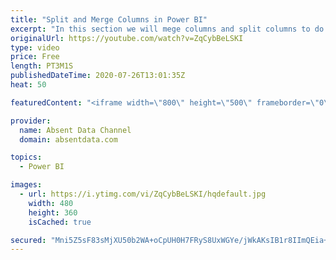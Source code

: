 ```yaml
---
title: "Split and Merge Columns in Power BI"
excerpt: "In this section we will mege columns and split columns to do a depper level of analysis"
originalUrl: https://youtube.com/watch?v=ZqCybBeLSKI
type: video
price: Free
length: PT3M1S
publishedDateTime: 2020-07-26T13:01:35Z
heat: 50

featuredContent: "<iframe width=\"800\" height=\"500\" frameborder=\"0\" src=\"https://www.youtube.com/embed/ZqCybBeLSKI\" allow=\"accelerometer; autoplay; encrypted-media; gyroscope; picture-in-picture\" allowfullscreen></iframe>"

provider:
  name: Absent Data Channel
  domain: absentdata.com

topics:
  - Power BI

images:
  - url: https://i.ytimg.com/vi/ZqCybBeLSKI/hqdefault.jpg
    width: 480
    height: 360
    isCached: true

secured: "Mni5Z5sF83sMjXU50b2WA+oCpUH0H7FRyS8UxWGYe/jWkAKsIB1r8IImQEia+K0M3CF2wpo5lgPgTrhPaaWYDi0GNKCQbhO8fmdvM0g6oSaNcRzXe/Ayg4q262F6aahzCAjokA9QZquUleqDlKhonVnB9c1/F6PBl2qei6SnmvJ2WM62BAnptQR4FfU6xBBSGMfFV/vJoxLj+osAnOb4Q7gjKZLetvsf4Q90IbY+LFMa6I8X8EY6a559VkuqM0zgtN6k0kOlTg89pqN+QX1eehHMXq++VRcYroK4azdZKMD7yIhX8uz1N9u+b1j76lzR1FMlhWJxA7XkmMNpB8s4QmqN1ZtWyWqOF15XDNYK79QDzfG/3cBah7BfP0T+vZLQDL43pxn92ktD2ZCl2Fkbu9RthTlYvL2k8QIeyXteTc8=;dgtEn0VKOqE/yK+FhelB8g=="
---
```


